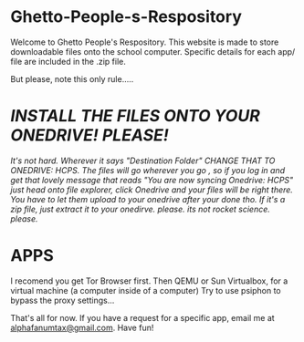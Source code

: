 # Ghetto-People-s-Respository

Welcome to Ghetto People's Respository.
This website is made to store downloadable files onto the school computer.
Specific details for each app/ file are included in the .zip file.

But please, note this only rule.....

 # *INSTALL THE FILES ONTO YOUR ONEDRIVE! PLEASE!*
  *It's not hard. Wherever it says "Destination Folder" CHANGE THAT TO ONEDRIVE: HCPS. The files will go wherever you go , so if you log in and get that lovely
  message that reads "You are now syncing Onedrive: HCPS" just head onto file explorer, click Onedrive and your files will be right there. You have to let them 
  upload to your onedrive after your done tho. If it's a zip file, just extract it to your onedirve. please. its not rocket science. please.*

# APPS
I recomend you get Tor Browser first.
Then QEMU or Sun Virtualbox, for a virtual machine (a computer inside of a computer)
Try to use psiphon to bypass the proxy settings...

  That's all for now. If you have a request for a specific app, email me at alphafanumtax@gmail.com. Have fun!
